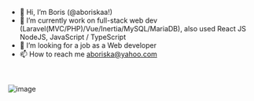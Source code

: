 - 👋 Hi, I’m Boris (@aboriskaa!)
- 🌱 I’m currently work on full-stack web dev (Laravel(MVC/PHP)/Vue/Inertia/MySQL/MariaDB), also used React JS NodeJS, JavaScript / TypeScript 
- 💞️ I’m looking for a job as a Web developer
- 📫 How to reach me aboriska@yahoo.com

<!---
<div id="header" align="center">
  <img src="https://www.zeluslugi.ru/upload/news/news20190426-2.gif" width="270px"/>
</div>

aboriskaa/aboriskaa is a ✨ special ✨ repository because its `README.md` (this file) appears on your GitHub profile.
You can click the Preview link to take a look at your changes.
--->
<br><br>
![image](https://www.codewars.com/users/aboriskaa/badges/large)
              
